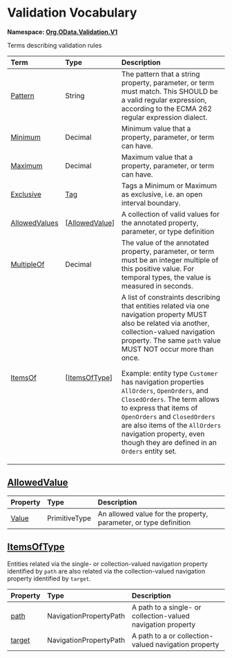 # Validation Vocabulary
**Namespace: [Org.OData.Validation.V1](Org.OData.Validation.V1.xml)**

Terms describing validation rules

Term|Type|Description
:---|:---|:----------
[Pattern](Org.OData.Validation.V1.xml#L60)|String|<a name="Pattern"></a>The pattern that a string property, parameter, or term must match. This SHOULD be a valid regular expression, according to the ECMA 262 regular expression dialect.
[Minimum](Org.OData.Validation.V1.xml#L66)|Decimal|<a name="Minimum"></a>Minimum value that a property, parameter, or term can have.
[Maximum](Org.OData.Validation.V1.xml#L70)|Decimal|<a name="Maximum"></a>Maximum value that a property, parameter, or term can have.
[Exclusive](Org.OData.Validation.V1.xml#L74)|[Tag](Org.OData.Core.V1.md#Tag)|<a name="Exclusive"></a>Tags a Minimum or Maximum as exclusive, i.e. an open interval boundary.
[AllowedValues](Org.OData.Validation.V1.xml#L78)|\[[AllowedValue](#AllowedValue)\]|<a name="AllowedValues"></a>A collection of valid values for the annotated property, parameter, or type definition
[MultipleOf](Org.OData.Validation.V1.xml#L88)|Decimal|<a name="MultipleOf"></a>The value of the annotated property, parameter, or term must be an integer multiple of this positive value. For temporal types, the value is measured in seconds.
[ItemsOf](Org.OData.Validation.V1.xml#L93)|\[[ItemsOfType](#ItemsOfType)\]|<a name="ItemsOf"></a>A list of constraints describing that entities related via one navigation property MUST also be related via another, collection-valued navigation property. The same `path` value MUST NOT occur more than once.<p>Example: entity type `Customer` has navigation properties `AllOrders`, `OpenOrders`, and `ClosedOrders`.  The term allows to express that items of `OpenOrders` and `ClosedOrders` are also items of the `AllOrders` navigation property, even though they are defined in an `Orders` entity set.</p>

## <a name="AllowedValue"></a>[AllowedValue](Org.OData.Validation.V1.xml#L82)


Property|Type|Description
:-------|:---|:----------
[Value](Org.OData.Validation.V1.xml#L83)|PrimitiveType|An allowed value for the property, parameter, or type definition

## <a name="ItemsOfType"></a>[ItemsOfType](Org.OData.Validation.V1.xml#L102)
Entities related via the single- or collection-valued navigation property identified by `path` are also related via the collection-valued navigation property identified by `target`.

Property|Type|Description
:-------|:---|:----------
[path](Org.OData.Validation.V1.xml#L105)|NavigationPropertyPath|A path to a single- or collection-valued navigation property
[target](Org.OData.Validation.V1.xml#L109)|NavigationPropertyPath|A path to a or collection-valued navigation property
